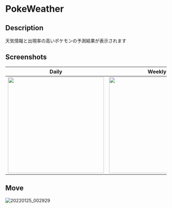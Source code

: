 # PokeWeather
## Description
天気情報と出現率の高いポケモンの予測結果が表示されます

## Screenshots
| Daily | Weekly|
|----|----|
|<img src="https://user-images.githubusercontent.com/72906152/150626606-500dcfb7-d1a7-457a-b986-82cfdf4bfb88.jpg" width=300dp>|<img src="https://user-images.githubusercontent.com/72906152/150626602-be9f426d-0781-4ab5-9a23-dd074798bc98.jpg" width=300dp>|

## Move
![20220125_002929](https://user-images.githubusercontent.com/62511320/150812964-6489fa7a-c2e7-4798-82ea-4708d9452457.gif)
